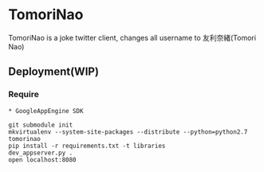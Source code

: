 # TomoriNao
TomoriNao is a joke twitter client, changes all username to 友利奈緒(Tomori Nao)

## Deployment(WIP)

### Require
    * GoogleAppEngine SDK

```
git submodule init
mkvirtualenv --system-site-packages --distribute --python=python2.7 tomorinao
pip install -r requirements.txt -t libraries
dev_appserver.py .
open localhost:8080
```
